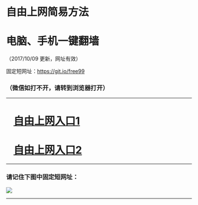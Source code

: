 ﻿# 自由上网简易方法

# 电脑、手机一键翻墙

（2017/10/09 更新，网址有效）

固定短网址：https://git.io/free99

### （微信如打不开，请转到浏览器打开）


***





# &nbsp;&nbsp; <a href="http://ft2406625713.fwq-tz-1001.info/fwqtz01.html?t=100900117626 " target="_blank">自由上网入口1</a>
# &nbsp;&nbsp; <a href="http://ft2659018813.fwq-tz-1002.info/fwqtz02.html?t=100900127534 " target="_blank">自由上网入口2</a>
***

### 请记住下图中固定短网址：

<img src="https://s3-us-west-2.amazonaws.com/fwq-1001/yjfq-20170905okok.png" /> 


***

